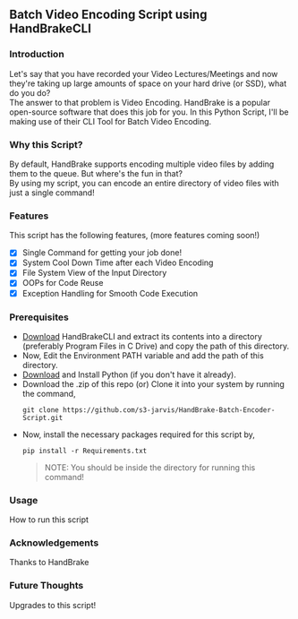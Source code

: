 ## Batch Video Encoding Script using HandBrakeCLI

### Introduction
Let's say that you have recorded your Video Lectures/Meetings and now they're taking up large amounts of space on your hard drive (or SSD), what do you do? <br />
The answer to that problem is Video Encoding. HandBrake is a popular open-source software that does this job for you. In this Python Script, I'll be making use of their CLI Tool for Batch Video Encoding.

### Why this Script?
By default, HandBrake supports encoding multiple video files by adding them to the queue. But where's the fun in that? <br />
By using my script, you can encode an entire directory of video files with just a single command!

### Features
This script has the following features, (more features coming soon!)
- [x] Single Command for getting your job done!
- [x] System Cool Down Time after each Video Encoding
- [x] File System View of the Input Directory
- [x] OOPs for Code Reuse
- [x] Exception Handling for Smooth Code Execution

### Prerequisites
- [Download](https://handbrake.fr/rotation.php?file=HandBrakeCLI-1.4.1-win-x86_64.zip) HandBrakeCLI and extract its contents into a directory (preferably Program Files in C Drive) and copy the path of this directory. 
- Now, Edit the Environment PATH variable and add the path of this directory. 
- [Download](https://www.python.org/downloads/) and Install Python (if you don't have it already).
- Download the .zip of this repo (or) Clone it into your system by running the command,
    ```
    git clone https://github.com/s3-jarvis/HandBrake-Batch-Encoder-Script.git
    ```
- Now, install the necessary packages required for this script by, 
    ```
    pip install -r Requirements.txt
    ```
    >NOTE: You should be inside the directory for running this command! 

### Usage
How to run this script

### Acknowledgements
Thanks to HandBrake

### Future Thoughts
Upgrades to this script!